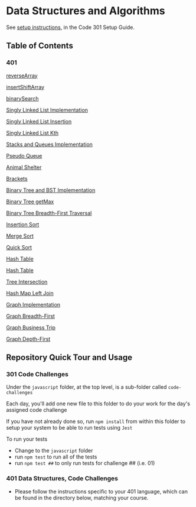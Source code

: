 # Data Structures and Algorithms

See [setup instructions](https://codefellows.github.io/setup-guide/code-301/3-code-challenges), in the Code 301 Setup Guide.

## Table of Contents

### 401

[reverseArray](java/reverseArray)

[insertShiftArray](java/insertShiftArray)

[binarySearch](java/binarysearch)

[Singly Linked List Implementation](java/datastructures/Singly-Linked-List-README.md)

[Singly Linked List Insertion](java/datastructures/Linked-List-Insertions-README.md)

[Singly Linked List Kth](java/datastructures/Singly-Linked-List-kth-README.md)

[Stacks and Queues Implementation](java/datastructures/Stacks-and-Queues-README.md)

[Pseudo Queue](java/datastructures/Stacks-Queue-Pseudo-README.md)

[Animal Shelter](java/datastructures/Stacks-Queue-Animal-Shelter-README.md)

[Brackets](java/datastructures/Stacks-Queue-Brackets-README.md)

[Binary Tree and BST Implementation](java/datastructures/Trees-README.md)

[Binary Tree getMax](java/datastructures/Trees-Max-README.md)

[Binary Tree Breadth-First Traversal](java/datastructures/Trees-Breadth-First-README.md)

[Insertion Sort](java/sorting/insertion/README.md)

[Merge Sort](java/sorting/merge/README.md)

[Quick Sort](java/sorting/quick/README.md)

[Hash Table](java/datastructures/Hash-Table-README.md)

[Hash Table](java/datastructures/Hash-Table-README.md)

[Tree Intersection](java/datastructures/Tree-Intersection-README.md)

[Hash Map Left Join](java/datastructures/HashMap-Left-Join-README.md)

[Graph Implementation](java/datastructures/Graph-README.md)

[Graph Breadth-First](java/datastructures/Graph-Breadth-First-README.md)

[Graph Business Trip](java/datastructures/Graph-Business-Trip-README.md)

[Graph Depth-First](java/datastructures/Graph-Depth-First-README.md)

## Repository Quick Tour and Usage

### 301 Code Challenges

Under the `javascript` folder, at the top level, is a sub-folder called `code-challenges`

Each day, you'll add one new file to this folder to do your work for the day's assigned code challenge

If you have not already done so, run `npm install` from within this folder to setup your system to be able to run tests using `Jest`

To run your tests

- Change to the `javascript` folder
- run `npm test` to run all of the tests
- run `npm test ##` to only run tests for challenge ## (i.e. 01)

### 401 Data Structures, Code Challenges

- Please follow the instructions specific to your 401 language, which can be found in the directory below, matching your course.
